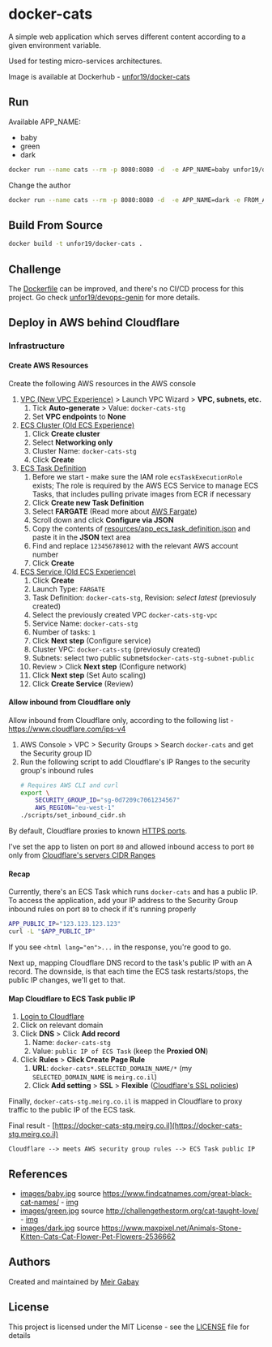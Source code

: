 # docker-cats

A simple web application which serves different content according to a given environment variable.

Used for testing micro-services architectures.

Image is available at Dockerhub - [unfor19/docker-cats](https://hub.docker.com/r/unfor19/docker-cats)

## Run

Available APP_NAME:

- baby
- green
- dark

```bash
docker run --name cats --rm -p 8080:8080 -d  -e APP_NAME=baby unfor19/docker-cats
```

Change the author

```bash
docker run --name cats --rm -p 8080:8080 -d  -e APP_NAME=dark -e FROM_AUTHOR=darker unfor19/docker-cats
```

## Build From Source

```bash
docker build -t unfor19/docker-cats .
```

## Challenge

The [Dockerfile](https://github.com/unfor19/docker-cats/blob/master/Dockerfile) can be improved, and there's no CI/CD process for this project. Go check [unfor19/devops-genin](https://github.com/unfor19/devops-genin) for more details.

## Deploy in AWS behind Cloudflare

### Infrastructure

#### Create AWS Resources

Create the following AWS resources in the AWS console

1. [VPC (New VPC Experience)](https://eu-west-1.console.aws.amazon.com/vpc/home?region=eu-west-1#) > Launch VPC Wizard > **VPC, subnets, etc.**
   1. Tick **Auto-generate** > Value: `docker-cats-stg`
   2. Set **VPC endpoints** to **None**
2. [ECS Cluster (Old ECS Experience)](https://eu-west-1.console.aws.amazon.com/ecs/home?region=eu-west-1#/clusters)
     1. Click **Create cluster**
     2. Select **Networking only**
     3. Cluster Name: `docker-cats-stg`
     4. Click **Create**
3. [ECS Task Definition](https://eu-west-1.console.aws.amazon.com/ecs/home?region=eu-west-1#/taskDefinitions)
     1. Before we start - make sure the IAM role `ecsTaskExecutionRole` exists; The role is required by the AWS ECS Service to manage ECS Tasks, that includes pulling private images from ECR if necessary
     2. Click **Create new Task Definition**
     3. Select **FARGATE** (Read more about [AWS Fargate](https://aws.amazon.com/fargate/))
     4. Scroll down and click **Configure via JSON**
     5. Copy the contents of [resources/app_ecs_task_definition.json](./resources/app_ecs_task_definition.json) and paste it in the **JSON** text area
     6.  Find and replace `123456789012` with the relevant AWS account number
     7.  Click **Create**
4. [ECS Service (Old ECS Experience)](https://eu-west-1.console.aws.amazon.com/ecs/home?region=eu-west-1#/clusters/docker-cats-stg/services)
     1. Click **Create**
     2. Launch Type: `FARGATE`
     3. Task Definition: `docker-cats-stg`, Revision: *select latest* (previosuly created)
     4. Select the previously created VPC `docker-cats-stg-vpc`
     5. Service Name: `docker-cats-stg`
     6. Number of tasks: `1`
     7. Click **Next step** (Configure service)
     8. Cluster VPC: `docker-cats-stg` (previosuly created)
     9. Subnets: select two public subnets`docker-cats-stg-subnet-public`
     10. Review > Click **Next step** (Configure network)
     11. Click **Next step** (Set Auto scaling)
     12. Click **Create Service** (Review)

#### Allow inbound from Cloudflare only

Allow inbound from Cloudflare only, according to the following list - https://www.cloudflare.com/ips-v4

1. AWS Console > VPC > Security Groups > Search `docker-cats` and get the Security group ID
2. Run the following script to add Cloudflare's IP Ranges to the security group's inbound rules
     ```bash
     # Requires AWS CLI and curl
     export \
         SECURITY_GROUP_ID="sg-0d7209c7061234567"
         AWS_REGION="eu-west-1"
     ./scripts/set_inbound_cidr.sh
     ```

By default, Cloudflare proxies to known [HTTPS ports](https://developers.cloudflare.com/fundamentals/get-started/reference/network-ports/). 

I've set the app to listen on port `80` and allowed inbound access to port `80` only from [Cloudflare's servers CIDR Ranges](https://www.cloudflare.com/ips/)


#### Recap

Currently, there's an ECS Task which runs `docker-cats` and has a public IP. To access the application, add your IP address to the Security Group inbound rules on port `80` to check if it's running properly

```bash
APP_PUBLIC_IP="123.123.123.123"
curl -L "$APP_PUBLIC_IP"
```

If you see `<html lang="en">...` in the response, you're good to go.

Next up, mapping Cloudflare DNS record to the task's public IP with an A record. The downside, is that each time the ECS task restarts/stops, the public IP changes, we'll get to that.

#### Map Cloudflare to ECS Task public IP

1. [Login to Cloudflare](https://dash.cloudflare.com/)
2. Click on relevant domain
3. Click **DNS** > Click **Add record**
   1. Name: `docker-cats-stg`
   2. Value: `public IP of ECS Task` (keep the **Proxied ON**)
4. Click **Rules** > **Click Create Page Rule**
   1. **URL**: `docker-cats*.SELECTED_DOMAIN_NAME/*` (my `SELECTED_DOMAIN_NAME` is `meirg.co.il`)
   2. Click **Add setting** > **SSL** > **Flexible** ([Cloudflare's SSL policies](https://www.cloudflare.com/ssl/))

Finally, `docker-cats-stg.meirg.co.il` is mapped in Cloudflare to proxy traffic to the public IP of the ECS task.

Final result - [https://docker-cats-stg.meirg.co.il](https://docker-cats-stg.meirg.co.il)

```
Cloudflare --> meets AWS security group rules --> ECS Task public IP
```

## References

- [images/baby.jpg](./images/baby.jpg) source https://www.findcatnames.com/great-black-cat-names/ - [img](https://t9b8t3v6.rocketcdn.me/wp-content/uploads/2014/10/black-cat-and-moon.jpg)
- [images/green.jpg](./images/green.jpg) source http://challengethestorm.org/cat-taught-love/ - [img](http://challengethestorm.org/wp-content/uploads/2017/03/cat-2083492_700x426.jpg)
- [images/dark.jpg](./images/dark.jpg) source https://www.maxpixel.net/Animals-Stone-Kitten-Cats-Cat-Flower-Pet-Flowers-2536662


## Authors

Created and maintained by [Meir Gabay](https://github.com/unfor19)

## License

This project is licensed under the MIT License - see the [LICENSE](https://github.com/unfor19/docker-cats/blob/master/LICENSE) file for details
